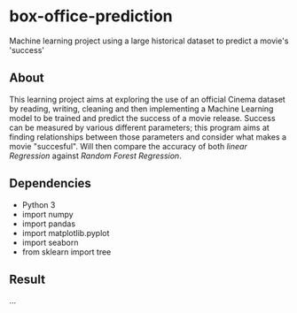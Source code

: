 # box-office-prediction
Machine learning project using a large historical dataset to predict a movie's 'success'

## About
This learning project aims at exploring the use of an official Cinema dataset by reading, writing, cleaning and then implementing a Machine Learning model to be trained and predict the success of a movie release. Success can be measured by various different parameters; this program aims at finding relationships between those parameters and consider what makes a movie "succesful". Will then compare the accuracy of both *linear Regression* against *Random Forest Regression*. 

## Dependencies
* Python 3
* import numpy 
* import pandas 
* import matplotlib.pyplot 
* import seaborn 
* from sklearn import tree

## Result
...
